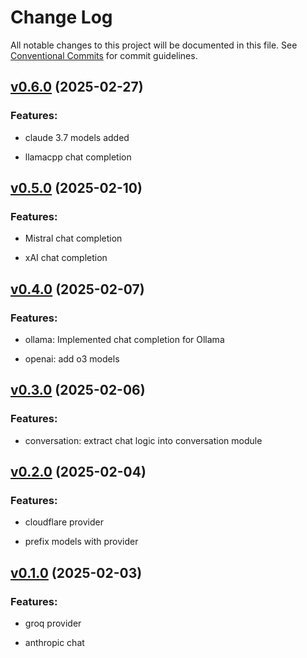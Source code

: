# Change Log

All notable changes to this project will be documented in this file.
See [Conventional Commits](Https://conventionalcommits.org) for commit guidelines.

<!-- changelog -->

## [v0.6.0](https://github.com/cgarvis/hyper_llm/compare/v0.5.0...v0.6.0) (2025-02-27)




### Features:

* claude 3.7 models added

* llamacpp chat completion

## [v0.5.0](https://github.com/cgarvis/hyper_llm/compare/v0.4.0...v0.5.0) (2025-02-10)




### Features:

* Mistral chat completion

* xAI chat completion

## [v0.4.0](https://github.com/cgarvis/hyper_llm/compare/v0.3.0...v0.4.0) (2025-02-07)




### Features:

* ollama: Implemented chat completion for Ollama

* openai: add o3 models

## [v0.3.0](https://github.com/cgarvis/hyper_llm/compare/v0.2.0...v0.3.0) (2025-02-06)




### Features:

* conversation: extract chat logic into conversation module

## [v0.2.0](https://github.com/cgarvis/hyper_llm/compare/v0.1.0...v0.2.0) (2025-02-04)




### Features:

* cloudflare provider

* prefix models with provider

## [v0.1.0](https://github.com/cgarvis/hyper_llm/compare/v0.0.1...v0.1.0) (2025-02-03)




### Features:

* groq provider

* anthropic chat